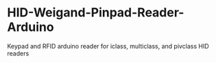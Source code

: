 # HID-Weigand-Pinpad-Reader-Arduino
Keypad and RFID arduino reader for iclass, multiclass, and pivclass HID readers
